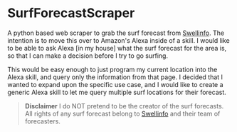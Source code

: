 # SurfForecastScraper

A python based web scraper to grab the surf forecast from [Swellinfo](https://www.swellinfo.com).
The intention is to move this over to Amazon's Alexa inside of a skill. I would like 
to be able to ask Alexa [in my house] what the surf forecast for the area is, so that 
I can make a decision before I try to go surfing. 

This would be easy enough to just program my current location into the Alexa skill, and
query only the information from that page. I decided that I wanted to expand upon the 
specific use case, and I would like to create a generic Alexa skill to let me query
multiple surf locations for their forecast. 

> **Disclaimer** I do NOT pretend to be the creator of the surf forecasts. All rights of any surf forecast belong to [Swellinfo](https://www.swellinfo.com) and their team of forecasters.